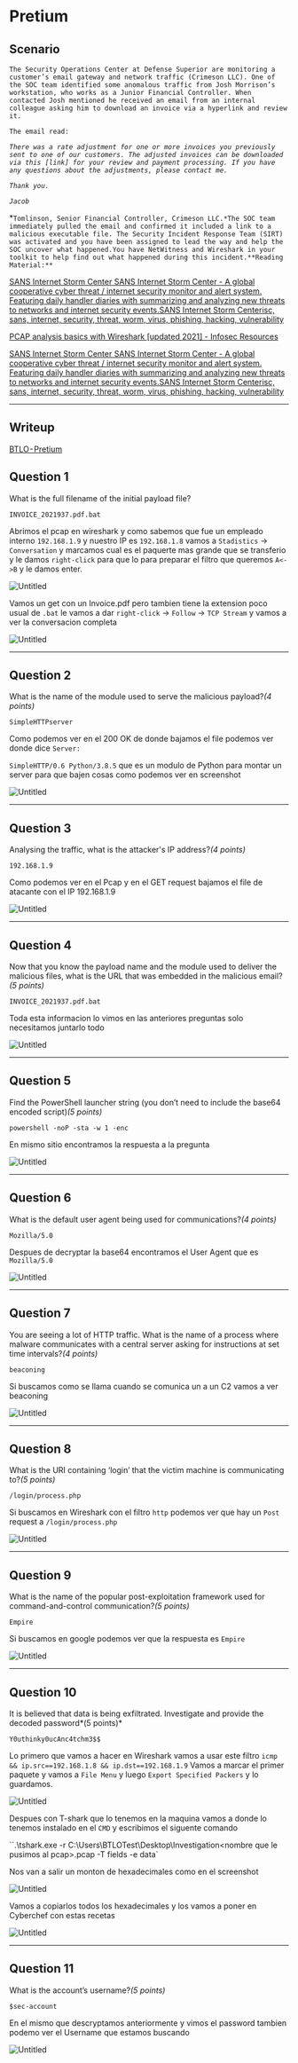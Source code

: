 # Pretium

## Scenario

`The Security Operations Center at Defense Superior are monitoring a customer’s email gateway and network traffic (Crimeson LLC). One of the SOC team identified some anomalous traffic from Josh Morrison’s workstation, who works as a Junior Financial Controller. When contacted Josh mentioned he received an email from an internal colleague asking him to download an invoice via a hyperlink and review it.`

 `The email read:`

*`There was a rate adjustment for one or more invoices you previously sent to one of our customers. The adjusted invoices can be downloaded via this [link] for your review and payment processing. If you have any questions about the adjustments, please contact me.`*

*`Thank you.`*

*`Jacob`*

 *`Tomlinson, Senior Financial Controller, Crimeson LLC.*The SOC team immediately pulled the email and confirmed it included a link to a malicious executable file. The Security Incident Response Team (SIRT) was activated and you have been assigned to lead the way and help the SOC uncover what happened.You have NetWitness and Wireshark in your toolkit to help find out what happened during this incident.**Reading Material:**`

[SANS Internet Storm Center SANS Internet Storm Center - A global cooperative cyber threat / internet security monitor and alert system. Featuring daily handler diaries with summarizing and analyzing new threats to networks and internet security events.SANS Internet Storm Centerisc, sans, internet, security, threat, worm, virus, phishing, hacking, vulnerability](https://isc.sans.edu/forums/diary/An+Introduction+to+RSA+Netwitness+Investigator/18199/)

[PCAP analysis basics with Wireshark [updated 2021] - Infosec Resources](https://resources.infosecinstitute.com/topic/pcap-analysis-basics-with-wireshark/)

[SANS Internet Storm Center SANS Internet Storm Center - A global cooperative cyber threat / internet security monitor and alert system. Featuring daily handler diaries with summarizing and analyzing new threats to networks and internet security events.SANS Internet Storm Centerisc, sans, internet, security, threat, worm, virus, phishing, hacking, vulnerability](https://isc.sans.edu/forums/diary/Packet+Tricks+with+xxd/10306/)

---

## Writeup

[BTLO - Pretium](https://medium.com/btlo-investigation-solutions/btlo-pretium-db6d8e8b3608)

## Question 1

What is the full filename of the initial payload file?

`INVOICE_2021937.pdf.bat`

Abrimos el pcap en wireshark y como sabemos que fue un empleado interno `192.168.1.9` y nuestro IP es `192.168.1.8` vamos a `Stadistics` → `Conversation` y marcamos cual es el paquerte mas grande que se transferio y le damos `right-click` para que lo para preparar el filtro que queremos `A<->B` y le damos enter.

![Untitled](Pretium%207efaa/Untitled.png)

Vamos un get con un Invoice.pdf pero tambien tiene la extension poco usual de `.bat` le vamos a dar `right-click` → `Follow` → `TCP Stream` y vamos a ver la conversacion completa

![Untitled](Pretium%207efaa/Untitled%201.png)

---

## Question 2

What is the name of the module used to serve the malicious payload?*(4 points)*

`SimpleHTTPserver`

Como podemos ver en el 200 OK de donde bajamos el file podemos ver donde dice `Server:`

`SimpleHTTP/0.6 Python/3.8.5` que es un modulo de Python para montar un server para que bajen cosas como podemos ver en screenshot

![Untitled](Pretium%207efaa/Untitled%202.png)

---

## Question 3

Analysing the traffic, what is the attacker's IP address?*(4 points)*

`192.168.1.9`

Como podemos ver en el Pcap y en el GET request bajamos el file de atacante con el IP 192.168.1.9

![Untitled](Pretium%207efaa/Untitled%203.png)

---

## Question 4

Now that you know the payload name and the module used to deliver the malicious files, what is the URL that was embedded in the malicious email?*(5 points)*

`INVOICE_2021937.pdf.bat`

Toda esta informacion lo vimos en las anteriores preguntas solo necesitamos juntarlo todo

![Untitled](Pretium%207efaa/Untitled%204.png)

---

## Question 5

Find the PowerShell launcher string (you don’t need to include the base64 encoded script)*(5 points)*

`powershell -noP -sta -w 1 -enc`

En mismo sitio encontramos la respuesta a la pregunta

![Untitled](Pretium%207efaa/Untitled%205.png)

---

## Question 6

What is the default user agent being used for communications?*(4 points)*

`Mozilla/5.0`

Despues de decryptar la base64 encontramos el User Agent que es `Mozilla/5.0`

![Untitled](Pretium%207efaa/Untitled%206.png)

---

## Question 7

You are seeing a lot of HTTP traffic. What is the name of a process where malware communicates with a central server asking for instructions at set time intervals?*(4 points)*

`beaconing`

Si buscamos como se llama cuando se comunica un a un C2 vamos a ver beaconing

![Untitled](Pretium%207efaa/Untitled%207.png)

---

## Question 8

What is the URI containing ‘login’ that the victim machine is communicating to?*(5 points)*

`/login/process.php`

Si buscamos en Wireshark con el filtro `http` podemos ver que hay un `Post` request a `/login/process.php`

![Untitled](Pretium%207efaa/Untitled%208.png)

---

## Question 9

What is the name of the popular post-exploitation framework used for command-and-control communication?*(5 points)*

`Empire`

Si buscamos en google podemos ver que la respuesta es `Empire`

![Untitled](Pretium%207efaa/Untitled%209.png)

---

## Question 10

It is believed that data is being exfiltrated. Investigate and provide the decoded password*(5 points)*

`Y0uthinky0ucAnc4tchm3$$`

Lo primero que vamos a hacer en Wireshark vamos a usar este filtro `icmp && ip.src==192.168.1.8 && ip.dst==192.168.1.9` Vamos a marcar el primer paquete y vamos a `File Menu` y luego `Export Specified Packers` y lo guardamos.

![Untitled](Pretium%207efaa/Untitled%2010.png)

Despues con T-shark que lo tenemos en la maquina vamos a donde lo tenemos instalado en el `CMD` y escribimos el siguente comando

``.\tshark.exe -r C:\Users\BTLOTest\Desktop\Investigation\<nombre que le pusimos al pcap>.pcap -T fields -e data`

Nos van a salir un monton de hexadecimales como en el screenshot

![Untitled](Pretium%207efaa/Untitled%2011.png)

Vamos a copiarlos todos los hexadecimales y los vamos a poner en Cyberchef con estas recetas

![Untitled](Pretium%207efaa/Untitled%2012.png)

---

## Question 11

What is the account’s username?*(5 points)*

`$sec-account`

En el mismo que descryptamos anteriormente y vimos el password tambien podemo ver el Username que estamos buscando

![Untitled](Pretium%207efaa/Untitled%2013.png)
